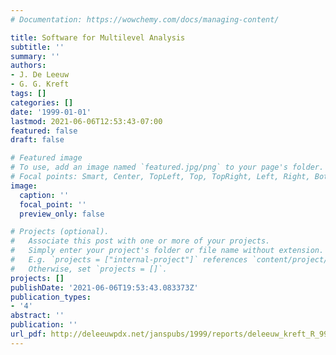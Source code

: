 ```yaml
---
# Documentation: https://wowchemy.com/docs/managing-content/

title: Software for Multilevel Analysis
subtitle: ''
summary: ''
authors:
- J. De Leeuw
- G. G. Kreft
tags: []
categories: []
date: '1999-01-01'
lastmod: 2021-06-06T12:53:43-07:00
featured: false
draft: false

# Featured image
# To use, add an image named `featured.jpg/png` to your page's folder.
# Focal points: Smart, Center, TopLeft, Top, TopRight, Left, Right, BottomLeft, Bottom, BottomRight.
image:
  caption: ''
  focal_point: ''
  preview_only: false

# Projects (optional).
#   Associate this post with one or more of your projects.
#   Simply enter your project's folder or file name without extension.
#   E.g. `projects = ["internal-project"]` references `content/project/deep-learning/index.md`.
#   Otherwise, set `projects = []`.
projects: []
publishDate: '2021-06-06T19:53:43.083373Z'
publication_types:
- '4'
abstract: ''
publication: ''
url_pdf: http://deleeuwpdx.net/janspubs/1999/reports/deleeuw_kreft_R_99.pdf
---
```

